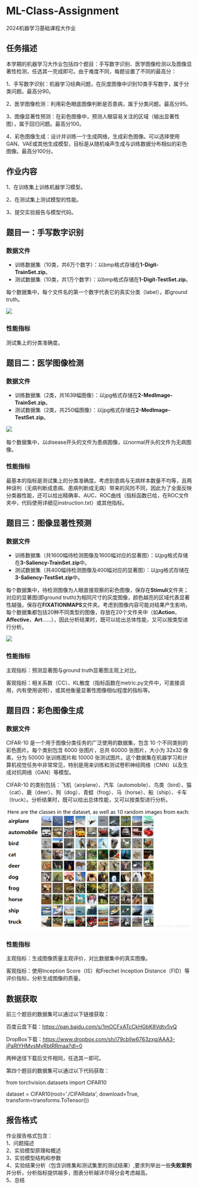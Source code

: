 # ML-Class-Assignment
2024机器学习基础课程大作业

## 任务描述
本学期的机器学习大作业包括四个题目：手写数字识别、医学图像检测以及图像显著性检测，任选其一完成即可。由于难度不同，每题设置了不同的最高分：

1、手写数字识别：机器学习经典问题，在灰度图像中识别10类手写数字，属于分类问题。最高分90。

2、医学图像检测：利用彩色眼底图像判断是否患病，属于分类问题。最高分95。

3、图像显著性预测：在彩色图像中，预测人眼容易关注的区域（输出显著性图），属于回归问题。最高分100。

4、彩色图像生成：设计并训练一个生成网络，生成彩色图像。可以选择使用GAN、VAE或其他生成模型，目标是从随机噪声生成与训练数据分布相似的彩色图像。最高分100分。

## 作业内容

1、在训练集上训练机器学习模型。

2、在测试集上测试模型的性能。

3、提交实验报告与模型代码。

## 题目一：手写数字识别

### 数据文件
* 训练数据集（10类，共6万个数字）：以bmp格式存储在**1-Digit-TrainSet.zip**。
* 测试数据集（10类，共1万个数字）：以bmp格式存储在**1-Digit-TestSet.zip**。

每个数据集中，每个文件名的第一个数字代表它的真实分类（label），即ground truth。

![](/1-Digit-Example.png)

### 性能指标
测试集上的分类准确度。

## 题目二：医学图像检测

### 数据文件
* 训练数据集（2类，共1639幅图像）：以jpg格式存储在**2-MedImage-TrainSet.zip**。
* 测试数据集（2类，共250幅图像）：以jpg格式存储在**2-MedImage-TestSet.zip**。

![](/2-MedImage-Example.png)

每个数据集中，以disease开头的文件为患病图像，以normal开头的文件为无病图像。

### 性能指标
最基本的指标是测试集上的分类准确度。考虑到患病与无病样本数量不均等，且两种误判（无病判断成患病、患病判断成无病）带来的风险不同，因此为了全面反映分类器性能，还可以给出精确率、AUC、ROC曲线（指标函数已给，在ROC文件夹中，代码使用详细见instruction.txt）或其他指标。

## 题目三：图像显著性预测

### 数据文件
* 训练数据集（共1600幅待检测图像及1600幅对应的显著图）：以jpg格式存储在**3-Saliency-TrainSet.zip**中。
* 测试数据集（共400幅待检测图像及400幅对应的显著图）：以jpg格式存储在**3-Saliency-TestSet.zip**中。

每个数据集中，待检测图像为人眼直接观察的彩色图像，保存在**Stimuli**文件夹；对应的显著图(即ground truth)为相同尺寸的灰度图像，颜色越亮的区域代表显著性越强，保存在**FIXATIONMAPS**文件夹。考虑到图像内容可能对结果产生影响，每个数据集都包括20种不同类型的图像，存放在20个文件夹中（如**Action**，**Affective**，**Art**……），因此分析结果时，既可以给出总体性能，又可以按类型进行分析。

![](/3-Saliency-Example.png)

### 性能指标

主观指标：预测显著图与ground truth显著图主观上对比。

客观指标：相关系数（CC）、KL散度（指标函数在metric.py文件中，可直接调用，内有使用说明），或其他衡量显著性图像相似程度的指标等。

## 题目四：彩色图像生成

### 数据文件
CIFAR-10 是一个用于图像分类任务的广泛使用的数据集，包含 10 个不同类别的彩色图片。每个类别包含 6000 张图片，总共 60000 张图片，大小为 32x32 像素，分为 50000 张训练图片和 10000 张测试图片。这个数据集在机器学习和计算机视觉任务中非常常见，特别是用来训练和测试卷积神经网络（CNN）以及生成对抗网络（GAN）等模型。

CIFAR-10 的类别包括：飞机（airplane）、汽车（automobile）、鸟类（bird）、猫（cat）、鹿（deer）、狗（dog）、青蛙（frog）、马（horse）、船（ship）、卡车（truck）。分析结果时，既可以给出总体性能，又可以按类型进行分析。

![](/4-CIFAR10-Example.png)

### 性能指标
主观指标：生成图像质量主观评价，对比数据集中的真实图像。

客观指标：使用Inception Score（IS）和Frechet Inception Distance（FID）等评价指标，分析生成图像的质量。


## 数据获取
前三个题目的数据集可以通过以下链接获取：

百度云盘下载：https://pan.baidu.com/s/1mOCFxATcCkHGbK8Vdtv5yQ

DropBox下载：https://www.dropbox.com/sh/i79cbllw6763zxg/AAA3-jPaRlYHMvsMyRbtRRmaa?dl=0

两种途径下载后文件相同，任选其一即可。

第四个题目的数据集可以通过以下代码获取：

from torchvision.datasets import CIFAR10

dataset = CIFAR10(root='./CIFARdata', download=True, transform=transforms.ToTensor())

## 报告格式
作业报告格式包含：  
1、问题描述  
2、实验模型原理和概述  
3、实验模型结构和参数  
4、实验结果分析（包含训练集和测试集里的测试结果）,要求列举出一些**失败案例**并分析，分析指标提供越多，图表分析越详尽得分会考虑越高。  
5、总结  



